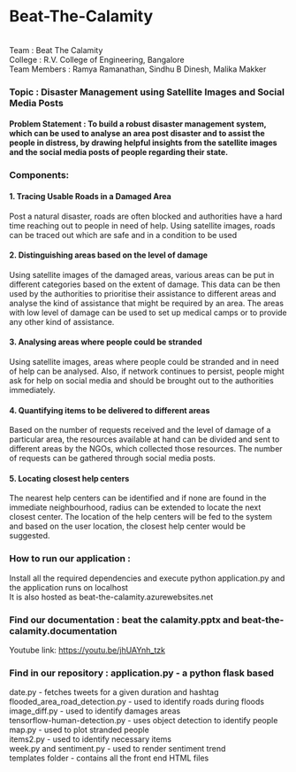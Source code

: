 # Beat-The-Calamity
</br>
Team : Beat The Calamity <br/>
College : R.V. College of Engineering, Bangalore <br/>
Team Members : Ramya Ramanathan, Sindhu B Dinesh, Malika Makker <br/>

### Topic : Disaster Management using Satellite Images and Social Media Posts

#### Problem Statement : To build a robust disaster management system, which can be used to analyse an area post disaster and to assist the people in distress, by drawing helpful insights from the satellite images and the social media posts of people regarding their state.

### Components:
#### 1. Tracing Usable Roads in a Damaged Area
Post a natural disaster, roads are often blocked and authorities have a hard time reaching out to people in need of help. Using satellite images, roads can be traced out which are safe and in a condition to be used

#### 2. Distinguishing areas based on the level of damage
Using satellite images of the damaged areas, various areas can be put in different categories based on the extent of damage. This data can be then used by the authorities to prioritise their assistance to different areas and analyse the kind of assistance that might be required by an area. The areas with low level of damage can be used to set up medical camps or to provide any other kind of assistance.

#### 3.  Analysing areas where people could be stranded
Using satellite images, areas where people could be stranded and in need of help can be analysed. Also, if network continues to persist, people   might ask for help on social media and should be brought out to the authorities immediately.   

#### 4.  Quantifying items to be delivered to different areas
Based on the number of requests received and the level of damage of a particular area, the resources available at hand can be divided and sent to different areas by the NGOs, which collected those resources. The number of requests can be gathered through social media posts.

#### 5.  Locating closest help centers
The nearest help centers can be identified and if none are found in the immediate neighbourhood, radius can be extended to locate the next closest center. The location of the help centers will be fed to the system and based on the user location, the closest help center would be suggested.

### How to run our application : 
Install all the required dependencies and execute python application.py and the application runs on localhost <br/>
It is also hosted as beat-the-calamity.azurewebsites.net <br/>

### Find our documentation : beat the calamity.pptx and beat-the-calamity.documentation <br/>
Youtube link: https://youtu.be/jhUAYnh_tzk  <br/>

### Find in our repository : application.py - a python flask based 
date.py - fetches tweets for a given duration and hashtag <br/>
flooded_area_road_detection.py - used to identify roads during floods <br/>
image_diff.py - used to identify damages areas <br/>
tensorflow-human-detection.py - uses object detection to identify people <br/>
map.py - used to plot stranded people <br/>
items2.py - used to identify necessary items <br/> 
week.py and sentiment.py - used to render sentiment trend <br/> 
templates folder - contains all the front end HTML files <br/>
 

